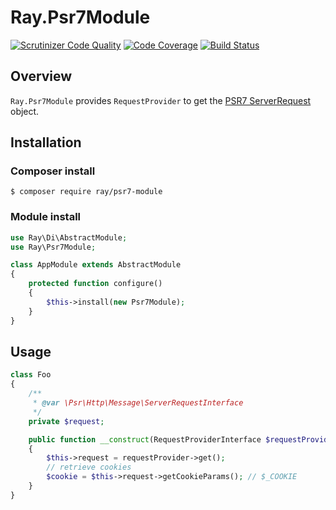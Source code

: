 # Ray.Psr7Module

[![Scrutinizer Code Quality](https://scrutinizer-ci.com/g/ray-di/Ray.Psr7Module/badges/quality-score.png?b=master)](https://scrutinizer-ci.com/g/ray-di/Ray.Psr7Module/?branch=master)
[![Code Coverage](https://scrutinizer-ci.com/g/ray-di/Ray.Psr7Module/badges/coverage.png?b=master)](https://scrutinizer-ci.com/g/ray-di/Ray.Psr7Module/?branch=master)
[![Build Status](https://travis-ci.org/ray-di/Ray.Psr7Module.svg?branch=master)](https://travis-ci.org/ray-di/Ray.Psr7Module)


## Overview

`Ray.Psr7Module` provides `RequestProvider` to get the [PSR7 ServerRequest](https://github.com/php-fig/http-message/blob/master/src/ServerRequestInterface.php) object.

## Installation

### Composer install

    $ composer require ray/psr7-module

### Module install

```php
use Ray\Di\AbstractModule;
use Ray\Psr7Module;

class AppModule extends AbstractModule
{
    protected function configure()
    {
        $this->install(new Psr7Module);
    }
}
```

## Usage

````php
class Foo
{
    /**
     * @var \Psr\Http\Message\ServerRequestInterface
     */
    private $request;

    public function __construct(RequestProviderInterface $requestProvider)
    {
        $this->request = requestProvider->get();
        // retrieve cookies
        $cookie = $this->request->getCookieParams(); // $_COOKIE
    }
}
````
